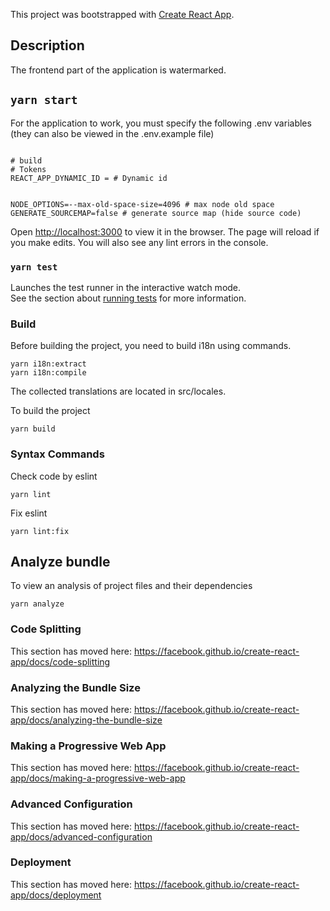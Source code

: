 This project was bootstrapped with [Create React App](https://github.com/facebook/create-react-app).

## Description

The frontend part of the application is watermarked.

## `yarn start`

For the application to work, you must specify the following .env variables (they can also be viewed in the .env.example file)

```

# build
# Tokens
REACT_APP_DYNAMIC_ID = # Dynamic id


NODE_OPTIONS=--max-old-space-size=4096 # max node old space
GENERATE_SOURCEMAP=false # generate source map (hide source code)
```

Open [http://localhost:3000](http://localhost:3000) to view it in the browser.
The page will reload if you make edits.
You will also see any lint errors in the console.

### `yarn test`

Launches the test runner in the interactive watch mode.<br />
See the section about [running tests](https://facebook.github.io/create-react-app/docs/running-tests) for more information.

### Build

Before building the project, you need to build i18n using
commands.

```
yarn i18n:extract
yarn i18n:compile
```

The collected translations are located in src/locales.

To build the project

```
yarn build
```

### Syntax Commands

Check code by eslint

```
yarn lint
```

Fix eslint

```
yarn lint:fix
```

## Analyze bundle

To view an analysis of project files and their dependencies

```
yarn analyze
```

### Code Splitting

This section has moved here: https://facebook.github.io/create-react-app/docs/code-splitting

### Analyzing the Bundle Size

This section has moved here: https://facebook.github.io/create-react-app/docs/analyzing-the-bundle-size

### Making a Progressive Web App

This section has moved here: https://facebook.github.io/create-react-app/docs/making-a-progressive-web-app

### Advanced Configuration

This section has moved here: https://facebook.github.io/create-react-app/docs/advanced-configuration

### Deployment

This section has moved here: https://facebook.github.io/create-react-app/docs/deployment
